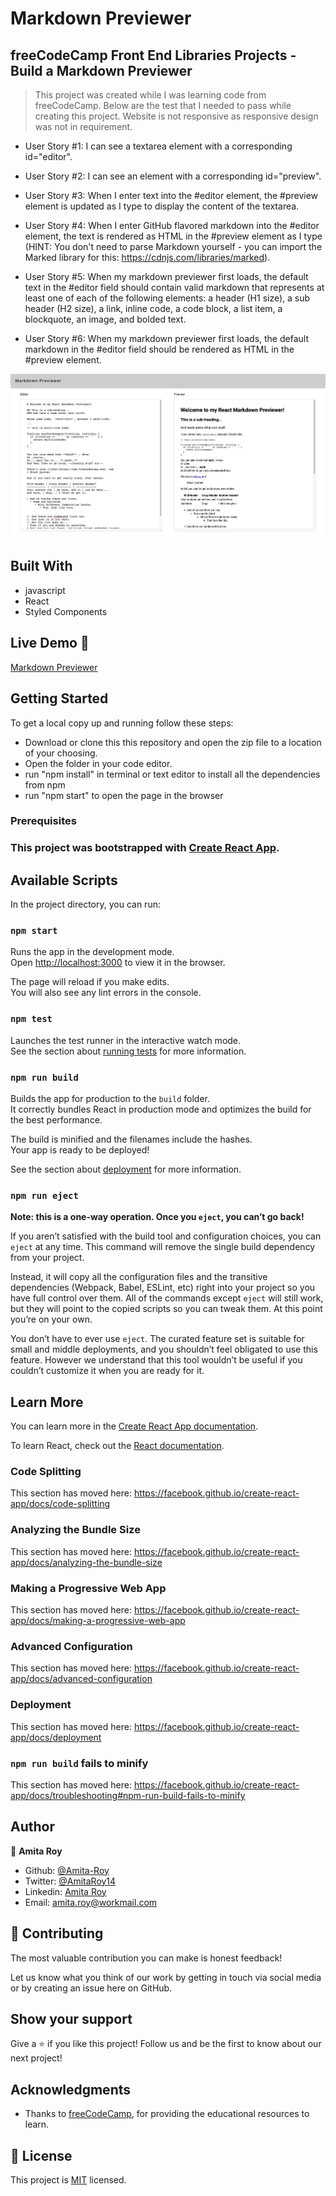 # Markdown Previewer

## freeCodeCamp Front End Libraries Projects - Build a Markdown Previewer

> This project was created while I was learning code from freeCodeCamp.
> Below are the test that I needed to pass while creating this project. Website is not responsive as responsive design was not in requirement.

- User Story #1: I can see a textarea element with a corresponding id="editor".

- User Story #2: I can see an element with a corresponding id="preview".

- User Story #3: When I enter text into the #editor element, the #preview element is updated as I type to display the content of the textarea.

- User Story #4: When I enter GitHub flavored markdown into the #editor element, the text is rendered as HTML in the #preview element as I type (HINT: You don't need to parse Markdown yourself - you can import the Marked library for this: https://cdnjs.com/libraries/marked).

- User Story #5: When my markdown previewer first loads, the default text in the #editor field should contain valid markdown that represents at least one of each of the following elements: a header (H1 size), a sub header (H2 size), a link, inline code, a code block, a list item, a blockquote, an image, and bolded text.

- User Story #6: When my markdown previewer first loads, the default markdown in the #editor field should be rendered as HTML in the #preview element.

![screenshot](public/Screenshot-1.png)

## Built With

- javascript
- React
- Styled Components

## Live Demo 🔴

[Markdown Previewer](https://heuristic-hopper-019851.netlify.app/)

## Getting Started

To get a local copy up and running follow these steps:

- Download or clone this this repository and open the zip file to a location of your choosing.
- Open the folder in your code editor.
- run "npm install" in terminal or text editor to install all the dependencies from npm
- run "npm start" to open the page in the browser

### Prerequisites

### This project was bootstrapped with [Create React App](https://github.com/facebook/create-react-app).

## Available Scripts

In the project directory, you can run:

### `npm start`

Runs the app in the development mode.<br />
Open [http://localhost:3000](http://localhost:3000) to view it in the browser.

The page will reload if you make edits.<br />
You will also see any lint errors in the console.

### `npm test`

Launches the test runner in the interactive watch mode.<br />
See the section about [running tests](https://facebook.github.io/create-react-app/docs/running-tests) for more information.

### `npm run build`

Builds the app for production to the `build` folder.<br />
It correctly bundles React in production mode and optimizes the build for the best performance.

The build is minified and the filenames include the hashes.<br />
Your app is ready to be deployed!

See the section about [deployment](https://facebook.github.io/create-react-app/docs/deployment) for more information.

### `npm run eject`

**Note: this is a one-way operation. Once you `eject`, you can’t go back!**

If you aren’t satisfied with the build tool and configuration choices, you can `eject` at any time. This command will remove the single build dependency from your project.

Instead, it will copy all the configuration files and the transitive dependencies (Webpack, Babel, ESLint, etc) right into your project so you have full control over them. All of the commands except `eject` will still work, but they will point to the copied scripts so you can tweak them. At this point you’re on your own.

You don’t have to ever use `eject`. The curated feature set is suitable for small and middle deployments, and you shouldn’t feel obligated to use this feature. However we understand that this tool wouldn’t be useful if you couldn’t customize it when you are ready for it.

## Learn More

You can learn more in the [Create React App documentation](https://facebook.github.io/create-react-app/docs/getting-started).

To learn React, check out the [React documentation](https://reactjs.org/).

### Code Splitting

This section has moved here: https://facebook.github.io/create-react-app/docs/code-splitting

### Analyzing the Bundle Size

This section has moved here: https://facebook.github.io/create-react-app/docs/analyzing-the-bundle-size

### Making a Progressive Web App

This section has moved here: https://facebook.github.io/create-react-app/docs/making-a-progressive-web-app

### Advanced Configuration

This section has moved here: https://facebook.github.io/create-react-app/docs/advanced-configuration

### Deployment

This section has moved here: https://facebook.github.io/create-react-app/docs/deployment

### `npm run build` fails to minify

This section has moved here: https://facebook.github.io/create-react-app/docs/troubleshooting#npm-run-build-fails-to-minify

## Author

👤 **Amita Roy**

- Github: [@Amita-Roy](https://github.com/Amita-Roy)
- Twitter: [@AmitaRoy14](https://twitter.com/AmitaRoy14)
- Linkedin: [Amita Roy](https://www.linkedin.com/in/amita-roy-3b823b68/)
- Email: amita.roy@workmail.com

## 🤝 Contributing

The most valuable contribution you can make is honest feedback!

Let us know what you think of our work by getting in touch via social media or by creating an issue here on GitHub.

## Show your support

Give a ⭐️ if you like this project! Follow us and be the first to know about our next project!

## Acknowledgments

- Thanks to [freeCodeCamp](https://www.freecodecamp.org/), for providing the educational resources to learn.

## 📝 License

This project is [MIT](lic.url) licensed.
